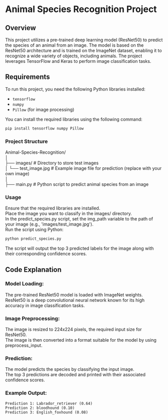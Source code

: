 # Animal Species Recognition Project

## Overview

This project utilizes a pre-trained deep learning model (ResNet50) to predict the species of an animal from an image. The model is based on the ResNet50 architecture and is trained on the ImageNet dataset, enabling it to recognize a wide variety of objects, including animals. The project leverages TensorFlow and Keras to perform image classification tasks.

## Requirements

To run this project, you need the following Python libraries installed:

- `tensorflow`
- `numpy`
- `Pillow` (for image processing)

You can install the required libraries using the following command:

```bash
pip install tensorflow numpy Pillow
```

### Project Structure
Animal-Species-Recognition/</br>
│</br>
├── images/                    # Directory to store test images</br>
│   └── test_image.jpg         # Example image file for prediction (replace with your own image)</br>
│</br>
├── main.py         # Python script to predict animal species from an image</br>


### Usage

Ensure that the required libraries are installed.</br>
Place the image you want to classify in the images/ directory.</br>
In the predict_species.py script, set the img_path variable to the path of your image (e.g., 'images/test_image.jpg').</br>
Run the script using Python:</br>
```bash
python predict_species.py
```
The script will output the top 3 predicted labels for the image along with their corresponding confidence scores.


## Code Explanation
### Model Loading:

The pre-trained ResNet50 model is loaded with ImageNet weights. ResNet50 is a deep convolutional neural network known for its high accuracy in image classification tasks.</br>

### Image Preprocessing:

The image is resized to 224x224 pixels, the required input size for ResNet50.</br>
The image is then converted into a format suitable for the model by using preprocess_input.</br>

### Prediction:

The model predicts the species by classifying the input image.</br>
The top 3 predictions are decoded and printed with their associated confidence scores.</br>

### Example Output: 

```
Prediction 1: Labrador_retriever (0.64)
Prediction 2: bloodhound (0.10)
Prediction 3: English_foxhound (0.08)
```
